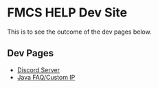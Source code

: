 # FMCS HELP Dev Site

This is to see the outcome of the dev pages below.

## Dev Pages

- [Discord Server](dev/discord-server.md)
- [Java FAQ/Custom IP](dev/custom-ip.md)
